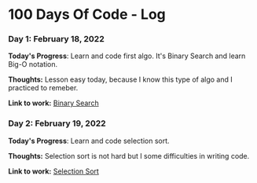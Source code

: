 # 100 Days Of Code - Log

### Day 1: February 18, 2022

**Today's Progress**:  Learn and code first algo. It's Binary Search and learn Big-O notation.

**Thoughts:** Lesson easy today, because I know this type of algo and I practiced to remeber. 

**Link to work:** [Binary Search](https://github.com/ahafizi/100-days-of-code/tree/master/src/search/binary_search.php)


### Day 2: February 19, 2022

**Today's Progress**:  Learn and code selection sort.

**Thoughts:** Selection sort is not hard but I some difficulties in writing code. 

**Link to work:** [Selection Sort](https://github.com/ahafizi/100-days-of-code/tree/master/src/sort/selection_sort.php)

